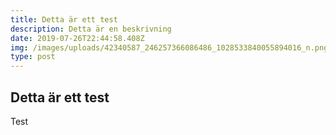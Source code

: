 ```yaml
---
title: Detta är ett test
description: Detta är en beskrivning
date: 2019-07-26T22:44:58.408Z
img: /images/uploads/42340587_246257366086486_1028533840055894016_n.png
type: post
---
```

## Detta är ett test

Test
